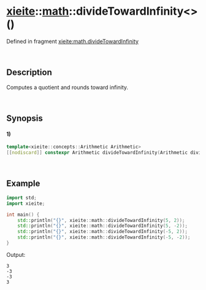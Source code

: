 # [xieite](../../xieite.md)\:\:[math](../../math.md)\:\:divideTowardInfinity\<\>\(\)
Defined in fragment [xieite:math.divideTowardInfinity](../../../src/math/divide_toward_infinity.cpp)

&nbsp;

## Description
Computes a quotient and rounds toward infinity.

&nbsp;

## Synopsis
#### 1)
```cpp
template<xieite::concepts::Arithmetic Arithmetic>
[[nodiscard]] constexpr Arithmetic divideTowardInfinity(Arithmetic dividend, Arithmetic divisor) noexcept;
```

&nbsp;

## Example
```cpp
import std;
import xieite;

int main() {
    std::println("{}", xieite::math::divideTowardInfinity(5, 2));
    std::println("{}", xieite::math::divideTowardInfinity(5, -2));
    std::println("{}", xieite::math::divideTowardInfinity(-5, 2));
    std::println("{}", xieite::math::divideTowardInfinity(-5, -2));
}
```
Output:
```
3
-3
-3
3
```
